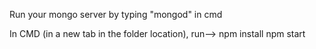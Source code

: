 Run your mongo server by typing "mongod" in cmd


In CMD (in a new tab in the folder location), run-->
npm install
npm start
